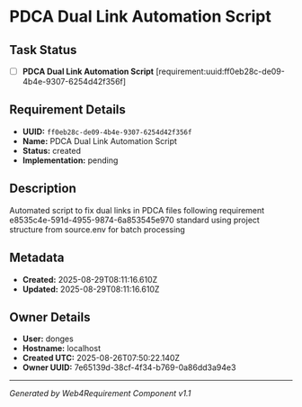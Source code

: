 # PDCA Dual Link Automation Script

## Task Status
- [ ] **PDCA Dual Link Automation Script** [requirement:uuid:ff0eb28c-de09-4b4e-9307-6254d42f356f]

## Requirement Details

- **UUID:** `ff0eb28c-de09-4b4e-9307-6254d42f356f`
- **Name:** PDCA Dual Link Automation Script
- **Status:** created
- **Implementation:** pending

## Description

Automated script to fix dual links in PDCA files following requirement e8535c4e-591d-4955-9874-6a853545e970 standard using project structure from source.env for batch processing

## Metadata

- **Created:** 2025-08-29T08:11:16.610Z
- **Updated:** 2025-08-29T08:11:16.610Z

## Owner Details

- **User:** donges
- **Hostname:** localhost
- **Created UTC:** 2025-08-26T07:50:22.140Z
- **Owner UUID:** 7e65139d-38cf-4f34-b769-0a86dd3a94e3

---

*Generated by Web4Requirement Component v1.1*